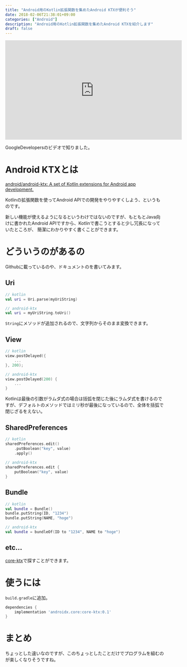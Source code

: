 ```yaml
---
title: "Android用のKotlin拡張関数を集めたAndroid KTXが便利そう"
date: 2018-02-06T21:38:01+09:00
categories: ["Android"]
description: "Android用のKotlin拡張関数を集めたAndroid KTXを紹介します"
draft: false
---
```


<iframe width="560" height="315" src="https://www.youtube.com/embed/kmvS3sZF_y0" frameborder="0" allow="autoplay; encrypted-media" allowfullscreen></iframe>

GoogleDevelopersのビデオで知りました。

# Android KTXとは

[android/android-ktx: A set of Kotlin extensions for Android app development.](https://github.com/android/android-ktx)

Kotlinの拡張関数を使ってAndroid APIでの開発をやりやすくしよう、というものです。

新しい機能が使えるようになるというわけではないのですが、もともとJava向けに書かれたAndroid APIですから、Kotlinで書こうとすると少し冗長になっていたところが、
簡潔にわかりやすく書くことができます。

# どういうのがあるの

Githubに載っているのや、ドキュメントのを書いてみます。

## Uri

```kotlin
// kotlin
val uri = Uri.parse(myUriString)

// android-ktx
val uri = myUriString.toUri()
```

`String`にメソッドが追加されるので、文字列からそのまま変換できます。

## View

```kotlin
// kotlin
view.postDelayed({
    ...
}, 200);

// android-ktx
view.postDelayed(200) {
    ...
}
```

Kotlinは最後の引数がラムダ式の場合は括弧を閉じた後にラムダ式を書けるのですが、デフォルトのメソッドではミリ秒が最後になっているので、全体を括弧で閉じざるをえない。

## SharedPreferences

```kotlin
// kotlin
sharedPreferences.edit()
    .putBoolean("key", value)
    .apply()
    
// android-ktx
sharedPreferences.edit {
    putBoolean("key", value)
}
```

## Bundle

```kotlin
// kotlin
val bundle = Bundle()
bundle.putString(ID, "1234")
bundle.putString(NAME, "hoge")

// android-ktx
val bundle = bundleOf(ID to "1234", NAME to "hoge")
```

## etc...

[core-ktx](https://android.github.io/android-ktx/core-ktx/index.html)で探すことができます。

# 使うには

`build.gradle`に追加。

```groovy
dependencies {
    implementation 'androidx.core:core-ktx:0.1'
}
```

# まとめ

ちょっとした違いなのですが、このちょっとしたことだけでプログラムを組むのが楽しくなりそうですね。